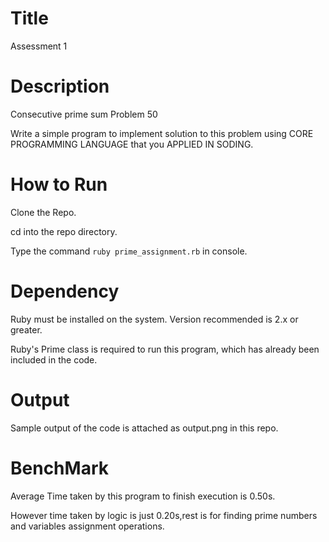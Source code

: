 # Title
Assessment 1

# Description
Consecutive prime sum Problem 50

Write a simple program to implement solution to this problem using CORE
PROGRAMMING LANGUAGE that you APPLIED IN SODING.

# How to Run
Clone the Repo.

cd into the repo directory.

Type the command `ruby prime_assignment.rb` in console.

# Dependency

Ruby must be installed on the system. Version recommended is 2.x or greater.

Ruby's Prime class is required to run this program, which has already been included in the code.

# Output

Sample output of the code is attached as output.png in this repo.

# BenchMark

Average Time taken by this program to finish execution is 0.50s.

However time taken by logic is just 0.20s,rest is for finding prime numbers and variables assignment operations.
